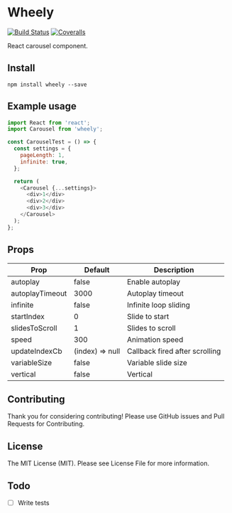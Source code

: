 # Wheely

[![Build Status](https://travis-ci.org/cisac/wheely.svg?branch=master)](https://travis-ci.org/cisac/wheely)
[![Coveralls][coveralls-badge]][coveralls]

React carousel component.

Install
-
`npm install wheely --save`

Example usage
-------------

```js
import React from 'react';
import Carousel from 'wheely';

const CarouselTest = () => {
  const settings = {
    pageLength: 1,
    infinite: true,
  };

  return (
    <Carousel {...settings}>
      <div>1</div>
      <div>2</div>
      <div>3</div>
    </Carousel>
  );
};
```
Props
-
Prop | Default | Description
-----|---------|------------
autoplay|false| Enable autoplay
autoplayTimeout|3000| Autoplay timeout
infinite|false|Infinite loop sliding
startIndex|0| Slide to start
slidesToScroll|1| Slides to scroll
speed|300| Animation speed
updateIndexCb|(index) => null| Callback fired after scrolling 
variableSize|false| Variable slide size
vertical|false| Vertical


Contributing
-
Thank you for considering contributing!
Please use GitHub issues and Pull Requests for Contributing.

License
-
The MIT License (MIT). Please see License File for more information.

Todo
-
- [ ] Write tests

[npm-badge]: https://img.shields.io/npm/v/npm-package.png?style=flat-square
[npm]: https://www.npmjs.org/package/wheely

[coveralls-badge]: https://img.shields.io/coveralls/cisac/wheely/master.png?style=flat-square
[coveralls]: https://coveralls.io/github/cisac/wheely
